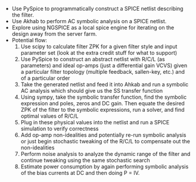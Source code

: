 - Use PySpice to programmatically construct a SPICE netlist describing the filter.
- Use Akhab to perform AC symbolic analysis on a SPICE netlist.
- Explore using NGSPICE as a local spice engine for iterating on the design away from the server farm.
- Potential flow:
    1. Use scipy to calculate filter ZPK for a given filter style and input parameter set (look at the extra credit stuff for what to support)
    1. Use PySpice to construct an abstract netlist with R/C/L (as parameters) and ideal op-amps (just a differential gain VCVS) given a particular filter topology (multiple feedback, sallen-key, etc.) and of a particular order
    1. Take the generated netlist and feed it into Ahkab and run a symbolic AC analysis which should give us the SS transfer function
    1. Using sympy, take the symbolic transfer function, find the symbolic expression and poles, zeros and DC gain. Then equate the desired ZPK of the filter to the symbolic expressions, run a solver, and find optimal values of R/C/L
    1. Plug in these physical values into the netlist and run a SPICE simulation to verify correctness
    1. Add op-amp non-idealities and potentially re-run symbolic analysis or just begin stochastic tweaking of the R/C/L to compensate out the non-idealities
    1. Perform noise analysis to analyze the dynamic range of the filter and continue tweaking using the same stochastic search
    1. Estimate power consumption by again performing symbolic analysis of the bias currents at DC and then doing P = IV.
